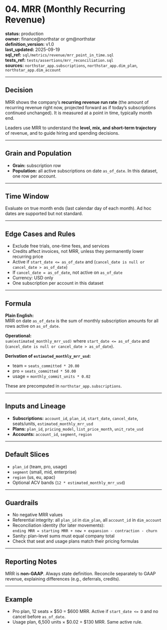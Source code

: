 # 04. MRR (Monthly Recurring Revenue)

**status:** production  
**owner:** finance@northstar or gm@northstar  
**definition_version:** v1.0  
**last_updated:** 2025-09-19  
**sql_ref:** `sql/metrics/revenue/mrr_point_in_time.sql`  
**tests_ref:** `tests/assertions/mrr_reconciliation.sql`  
**sources:** `northstar_app.subscriptions`, `northstar_app.dim_plan`, `northstar_app.dim_account`

---

## Decision

MRR shows the company’s **recurring revenue run rate** (the amount of recurring revenue right now, projected 
forward as if today’s subscriptions continued unchanged). It is measured at a point in time, typically month end.  

Leaders use MRR to understand the **level, mix, and short-term trajectory** of revenue, and to guide hiring and spending decisions.  

---

## Grain and Population
- **Grain:** subscription row  
- **Population:** all active subscriptions on date `as_of_date`. In this dataset, one row per account.

---

## Time Window
Evaluate on true month ends (last calendar day of each month). Ad hoc dates are supported but not standard.

---

## Edge Cases and Rules
- Exclude free trials, one-time fees, and services  
- Credits affect invoices, not MRR, unless they permanently lower recurring price  
- Active if `start_date <= as_of_date` and (`cancel_date is null or cancel_date > as_of_date`)  
- If `cancel_date = as_of_date`, not active on `as_of_date`  
- Currency: USD only  
- One subscription per account in this dataset  

---

## Formula
**Plain English:**  
MRR on date `as_of_date` is the sum of monthly subscription amounts for all rows active on `as_of_date`.  

**Operational:**  
`sum(estimated_monthly_mrr_usd)` where `start_date <= as_of_date` and (`cancel_date is null or cancel_date > as_of_date`).  

**Derivation of `estimated_monthly_mrr_usd`:**  
- team = `seats_committed * 20.00`  
- pro = `seats_committed * 50.00`  
- usage = `monthly_commit_units * 0.02`  

These are precomputed in `northstar_app.subscriptions`.

---

## Inputs and Lineage
- **Subscriptions:** `account_id`, `plan_id`, `start_date`, `cancel_date`, seats/units, `estimated_monthly_mrr_usd`  
- **Plans:** `plan_id`, `pricing_model`, `list_price_month`, `unit_rate_usd`  
- **Accounts:** `account_id`, `segment`, `region`  

---

## Default Slices
- `plan_id` (team, pro, usage)  
- `segment` (small, mid, enterprise)  
- `region` (us, eu, apac)  
- Optional ACV bands (`12 * estimated_monthly_mrr_usd`)

---

## Guardrails
- No negative MRR values  
- Referential integrity: all `plan_id` in `dim_plan`, all `account_id` in `dim_account`  
- Reconciliation identity (for later movements):  
  `ending MRR = starting MRR + new + expansion - contraction - churn`  
- Sanity: plan-level sums must equal company total  
- Check that seat and usage plans match their pricing formulas  

---

## Reporting Notes
MRR is **non-GAAP**. Always state definition. Reconcile separately to GAAP revenue, explaining differences (e.g., deferrals, credits).

---

## Example
- Pro plan, 12 seats × $50 = $600 MRR. Active if `start_date <= D` and no cancel before `as_of_date`.  
- Usage plan, 6,500 units × $0.02 = $130 MRR. Same active rule.